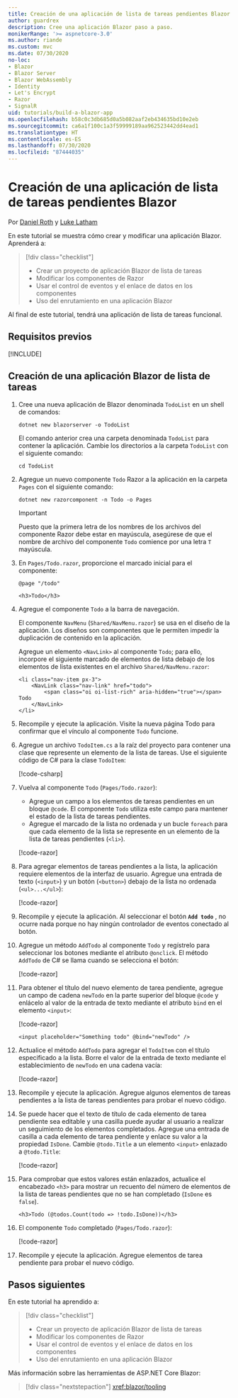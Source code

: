 ```yaml
---
title: Creación de una aplicación de lista de tareas pendientes Blazor
author: guardrex
description: Cree una aplicación Blazor paso a paso.
monikerRange: '>= aspnetcore-3.0'
ms.author: riande
ms.custom: mvc
ms.date: 07/30/2020
no-loc:
- Blazor
- Blazor Server
- Blazor WebAssembly
- Identity
- Let's Encrypt
- Razor
- SignalR
uid: tutorials/build-a-blazor-app
ms.openlocfilehash: b58c0c3db685d0a5b082aaf2eb434635bd10e2eb
ms.sourcegitcommit: ca6a1f100c1a3f59999189aa962523442dd4ead1
ms.translationtype: HT
ms.contentlocale: es-ES
ms.lasthandoff: 07/30/2020
ms.locfileid: "87444035"
---
```

# <a name="build-a-no-locblazor-todo-list-app"></a>Creación de una aplicación de lista de tareas pendientes Blazor

Por [Daniel Roth](https://github.com/danroth27) y [Luke Latham](https://github.com/guardrex)

En este tutorial se muestra cómo crear y modificar una aplicación Blazor. Aprenderá a:

> [!div class="checklist"]
> * Crear un proyecto de aplicación Blazor de lista de tareas
> * Modificar los componentes de Razor
> * Usar el control de eventos y el enlace de datos en los componentes
> * Uso del enrutamiento en una aplicación Blazor

Al final de este tutorial, tendrá una aplicación de lista de tareas funcional.

## <a name="prerequisites"></a>Requisitos previos

[!INCLUDE[](~/includes/3.1-SDK.md)]

## <a name="create-a-todo-list-no-locblazor-app"></a>Creación de una aplicación Blazor de lista de tareas

1. Cree una nueva aplicación de Blazor denominada `TodoList` en un shell de comandos:

   ```dotnetcli
   dotnet new blazorserver -o TodoList
   ```

   El comando anterior crea una carpeta denominada `TodoList` para contener la aplicación. Cambie los directorios a la carpeta `TodoList` con el siguiente comando:

   ```dotnetcli
   cd TodoList
   ```

1. Agregue un nuevo componente `Todo` Razor a la aplicación en la carpeta `Pages` con el siguiente comando:

   ```dotnetcli
   dotnet new razorcomponent -n Todo -o Pages
   ```

   > [!IMPORTANT]
   > Puesto que la primera letra de los nombres de los archivos del componente Razor debe estar en mayúscula, asegúrese de que el nombre de archivo del componente `Todo` comience por una letra `T` mayúscula.

1. En `Pages/Todo.razor`, proporcione el marcado inicial para el componente:

   ```razor
   @page "/todo"

   <h3>Todo</h3>
   ```

1. Agregue el componente `Todo` a la barra de navegación.

   El componente `NavMenu` (`Shared/NavMenu.razor`) se usa en el diseño de la aplicación. Los diseños son componentes que le permiten impedir la duplicación de contenido en la aplicación.

   Agregue un elemento `<NavLink>` al componente `Todo`; para ello, incorpore el siguiente marcado de elementos de lista debajo de los elementos de lista existentes en el archivo `Shared/NavMenu.razor`:

   ```razor
   <li class="nav-item px-3">
       <NavLink class="nav-link" href="todo">
           <span class="oi oi-list-rich" aria-hidden="true"></span> Todo
       </NavLink>
   </li>
   ```

1. Recompile y ejecute la aplicación. Visite la nueva página Todo para confirmar que el vínculo al componente `Todo` funcione.

1. Agregue un archivo `TodoItem.cs` a la raíz del proyecto para contener una clase que represente un elemento de la lista de tareas. Use el siguiente código de C# para la clase `TodoItem`:

   [!code-csharp[](build-a-blazor-app/samples_snapshot/3.x/TodoItem.cs)]

1. Vuelva al componente `Todo` (`Pages/Todo.razor`):

   * Agregue un campo a los elementos de tareas pendientes en un bloque `@code`. El componente `Todo` utiliza este campo para mantener el estado de la lista de tareas pendientes.
   * Agregue el marcado de la lista no ordenada y un bucle `foreach` para que cada elemento de la lista se represente en un elemento de la lista de tareas pendientes (`<li>`).

   [!code-razor[](build-a-blazor-app/samples_snapshot/3.x/ToDo4.razor?highlight=5-10,12-14)]

1. Para agregar elementos de tareas pendientes a la lista, la aplicación requiere elementos de la interfaz de usuario. Agregue una entrada de texto (`<input>`) y un botón (`<button>`) debajo de la lista no ordenada (`<ul>...</ul>`):

   [!code-razor[](build-a-blazor-app/samples_snapshot/3.x/ToDo5.razor?highlight=12-13)]

1. Recompile y ejecute la aplicación. Al seleccionar el botón **`Add todo`** , no ocurre nada porque no hay ningún controlador de eventos conectado al botón.

1. Agregue un método `AddTodo` al componente `Todo` y regístrelo para seleccionar los botones mediante el atributo `@onclick`. El método `AddTodo` de C# se llama cuando se selecciona el botón:

   [!code-razor[](build-a-blazor-app/samples_snapshot/3.x/ToDo6.razor?highlight=2,7-10)]

1. Para obtener el título del nuevo elemento de tarea pendiente, agregue un campo de cadena `newTodo` en la parte superior del bloque `@code` y enlácelo al valor de la entrada de texto mediante el atributo `bind` en el elemento `<input>`:

   [!code-razor[](build-a-blazor-app/samples_snapshot/3.x/ToDo7.razor?highlight=2)]

   ```razor
   <input placeholder="Something todo" @bind="newTodo" />
   ```

1. Actualice el método `AddTodo` para agregar el `TodoItem` con el título especificado a la lista. Borre el valor de la entrada de texto mediante el establecimiento de `newTodo` en una cadena vacía:

   [!code-razor[](build-a-blazor-app/samples_snapshot/3.x/ToDo8.razor?highlight=19-26)]

1. Recompile y ejecute la aplicación. Agregue algunos elementos de tareas pendientes a la lista de tareas pendientes para probar el nuevo código.

1. Se puede hacer que el texto de título de cada elemento de tarea pendiente sea editable y una casilla puede ayudar al usuario a realizar un seguimiento de los elementos completados. Agregue una entrada de casilla a cada elemento de tarea pendiente y enlace su valor a la propiedad `IsDone`. Cambie `@todo.Title` a un elemento `<input>` enlazado a `@todo.Title`:

   [!code-razor[](build-a-blazor-app/samples_snapshot/3.x/ToDo9.razor?highlight=5-6)]

1. Para comprobar que estos valores están enlazados, actualice el encabezado `<h3>` para mostrar un recuento del número de elementos de la lista de tareas pendientes que no se han completado (`IsDone` es `false`).

   ```razor
   <h3>Todo (@todos.Count(todo => !todo.IsDone))</h3>
   ```

1. El componente `Todo` completado (`Pages/Todo.razor`):

   [!code-razor[](build-a-blazor-app/samples_snapshot/3.x/Todo.razor)]

1. Recompile y ejecute la aplicación. Agregue elementos de tarea pendiente para probar el nuevo código.

## <a name="next-steps"></a>Pasos siguientes

En este tutorial ha aprendido a:

> [!div class="checklist"]
> * Crear un proyecto de aplicación Blazor de lista de tareas
> * Modificar los componentes de Razor
> * Usar el control de eventos y el enlace de datos en los componentes
> * Uso del enrutamiento en una aplicación Blazor

Más información sobre las herramientas de ASP.NET Core Blazor:

> [!div class="nextstepaction"]
> <xref:blazor/tooling>
